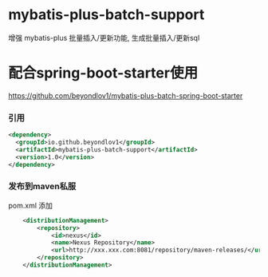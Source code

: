 # mybatis-plus-batch-support
增强 mybatis-plus 批量插入/更新功能, 生成批量插入/更新sql

# 配合spring-boot-starter使用
https://github.com/beyondlov1/mybatis-plus-batch-spring-boot-starter

### 引用
```xml
<dependency>
  <groupId>io.github.beyondlov1</groupId>
  <artifactId>mybatis-plus-batch-support</artifactId>
  <version>1.0</version>
</dependency>
```

### 发布到maven私服
pom.xml 添加
```xml
    <distributionManagement>
        <repository>
            <id>nexus</id>
            <name>Nexus Repository</name>
            <url>http://xxx.xxx.com:8081/repository/maven-releases/</url>
        </repository>
    </distributionManagement>
```
